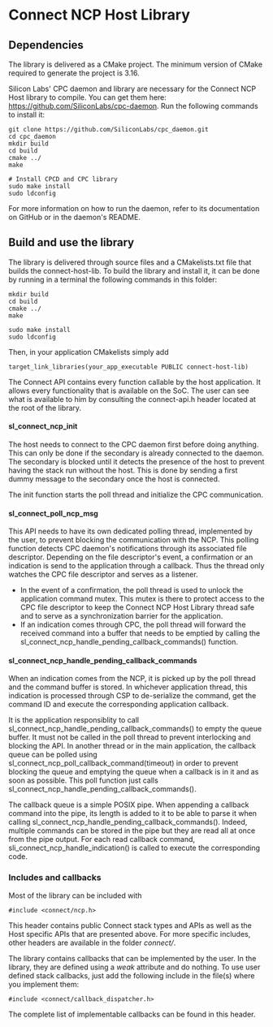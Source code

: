 # Connect NCP Host Library #


## Dependencies

The library is delivered as a CMake project. The minimum version of CMake required to generate the project is 3.16.

Silicon Labs' CPC daemon and library are necessary for the Connect NCP Host library to compile. You can get them here: https://github.com/SiliconLabs/cpc-daemon. Run the following commands to install it:
```
git clone https://github.com/SiliconLabs/cpc_daemon.git
cd cpc_daemon
mkdir build
cd build
cmake ../
make

# Install CPCD and CPC library
sudo make install
sudo ldconfig
```

For more information on how to run the daemon, refer to its documentation on GitHub or in the daemon's README.
## Build and use the library

The library is delivered through source files and a CMakelists.txt file that builds the connect-host-lib. To build the library and install it, it can be done by running in a terminal the following commands in this folder: 

``` 
mkdir build
cd build
cmake ../
make

sudo make install
sudo ldconfig
```

Then, in your application CMakelists simply add 

```
target_link_libraries(your_app_executable PUBLIC connect-host-lib)
```

The Connect API contains every function callable by the host application. It allows every functionality that is available on the SoC. The user can see what is available to him by consulting the connect-api.h header located at the root of the library.

#### sl_connect_ncp_init

The host needs to connect to the CPC daemon first before doing anything. This can only be done if the secondary is already connected to the daemon. The secondary is blocked until it detects the presence of the host to prevent having the stack run without the host. This is done by sending a first dummy message to the secondary once the host is connected.

The init function starts the poll thread and initialize the CPC communication.

#### sl_connect_poll_ncp_msg

This API needs to have its own dedicated polling thread, implemented by the user, to prevent blocking the communication with the NCP. This polling function detects CPC daemon's notifications through its associated file descriptor. Depending on the file descriptor's event, a confirmation or an indication is send to the application through a callback. Thus the thread only watches the CPC file descriptor and serves as a listener.

- In the event of a confirmation, the poll thread is used to unlock the application command mutex. This mutex is there to protect access to the CPC file descriptor to keep the Connect NCP Host Library thread safe and to serve as a synchronization barrier for the application.
- If an indication comes through CPC, the poll thread will forward the received command into a buffer that needs to be emptied by calling the sl_connect_ncp_handle_pending_callback_commands() function.
  
#### sl_connect_ncp_handle_pending_callback_commands

When an indication comes from the NCP, it is picked up by the poll thread and the command buffer is stored. In whichever application thread, this indication is processed through CSP to de-serialize the command, get the command ID and execute the corresponding application callback.

It is the application responsiblity to call sl_connect_ncp_handle_pending_callback_commands() to empty the queue buffer. It must not be called in the poll thread to prevent interlocking and blocking the API. In another thread or in the main application, the callback queue can be polled using sl_connect_ncp_poll_callback_command(timeout) in order to prevent blocking the queue and emptying the queue when a callback is in it and as soon as possible. This poll function just calls sl_connect_ncp_handle_pending_callback_commands().

The callback queue is a simple POSIX pipe. When appending a callback command into the pipe, its length is added to it to be able to parse it when calling sl_connect_ncp_handle_pending_callback_commands(). Indeed, multiple commands can be stored in the pipe but they are read all at once from the pipe output. For each read callback command, sli_connect_ncp_handle_indication() is called to execute the corresponding code.

### Includes and callbacks

Most of the library can be included with 
```
#include <connect/ncp.h>
```
This header contains public Connect stack types and APIs as well as the Host specific APIs that are presented above. For more specific includes, other headers are available in the folder *connect/*.

The library contains callbacks that can be implemented by the user. In the library, they are defined using a *weak* attribute and do nothing. To use user defined stack callbacks, just add the following include in the file(s) where you implement them:
```
#include <connect/callback_dispatcher.h>
```
The complete list of implementable callbacks can be found in this header.